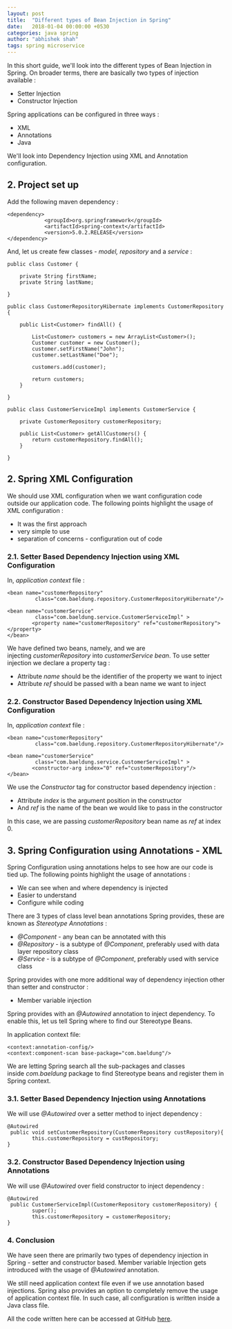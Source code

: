 ```yaml
---
layout: post
title:  "Different types of Bean Injection in Spring"
date:   2018-01-04 00:00:00 +0530
categories: java spring
author: "abhishek shah"
tags: spring microservice
---
```



In this short guide, we'll look into the different types of Bean Injection in Spring. On broader terms, there are basically two types of injection available :

* Setter Injection
* Constructor Injection

Spring applications can be configured in three ways :

* XML
* Annotations
* Java

We'll look into Dependency Injection using XML and Annotation configuration.

## 2. Project set up

Add the following maven dependency :

```
<dependency>
			<groupId>org.springframework</groupId>
			<artifactId>spring-context</artifactId>
			<version>5.0.2.RELEASE</version>
</dependency>
```

And, let us create few classes - *model, repository* and a *service* :

```
public class Customer {

	private String firstName;
	private String lastName;

}
```

```
public class CustomerRepositoryHibernate implements CustomerRepository {

    public List<Customer> findAll() {

        List<Customer> customers = new ArrayList<Customer>();
        Customer customer = new Customer();
        customer.setFirstName("John");
        customer.setLastName("Doe");

        customers.add(customer);

        return customers;
    }

}
```

```
public class CustomerServiceImpl implements CustomerService {

    private CustomerRepository customerRepository;

    public List<Customer> getAllCustomers() {
        return customerRepository.findAll();
    }

}
```

## 2. Spring XML Configuration

We should use XML configuration when we want configuration code outside our application code. The following points highlight the usage of XML configuration :

* It was the first approach
* very simple to use
* separation of concerns - configuration out of code

### 2.1. Setter Based Dependency Injection using XML Configuration

In, *application context* file :

```
<bean name="customerRepository"
   		 class="com.baeldung.repository.CustomerRepositoryHibernate"/>

<bean name="customerService"
   		 class="com.baeldung.service.CustomerServiceImpl" >
   		<property name="customerRepository" ref="customerRepository"></property>
</bean>
```

We have defined two beans, namely, and we are injecting *customerRepository* into *customerService bean*. To use setter injection we declare a property tag :

* Attribute *name* should be the identifier of the property we want to inject
* Attribute *ref* should be passed with a bean name we want to inject

### 2.2. Constructor Based Dependency Injection using XML Configuration

In, *application context* file :

```
<bean name="customerRepository"
   		 class="com.baeldung.repository.CustomerRepositoryHibernate"/>

<bean name="customerService"
   		 class="com.baeldung.service.CustomerServiceImpl" >
   		<constructor-arg index="0" ref="customerRepository"/>
</bean>
```

We use the *Constructor* tag for constructor based dependency injection :

* Attribute *index* is the argument position in the constructor
* And *ref* is the name of the bean we would like to pass in the constructor

In this case, we are passing *customerRepository* bean name as *ref* at index 0.

## 3. Spring Configuration using Annotations - XML

Spring Configuration using annotations helps to see how are our code is tied up. The following points highlight the usage of annotations :

* We can see when and where dependency is injected
* Easier to understand
* Configure while coding

There are 3 types of class level bean annotations Spring provides, these are known as *Stereotype Annotations* :

* *@Component* - any bean can be annotated with this
* *@Repository* - is a subtype of *@Component*, preferably used with data layer repository class
* *@Service* - is a subtype of *@Component*, preferably used with service class

Spring provides with one more additional way of dependency injection other than setter and constructor :

* Member variable injection

Spring provides with an *@Autowired* annotation to inject dependency. To enable this, let us tell Spring where to find our Stereotype Beans.

In application context file:

```
<context:annotation-config/>
<context:component-scan base-package="com.baeldung"/>
```

We are letting Spring search all the sub-packages and classes inside *com.baeldung* package to find Stereotype beans and register them in Spring context.

### 3.1. Setter Based Dependency Injection using Annotations

We will use *@Autowired* over a setter method to inject dependency :

```
@Autowired
 public void setCustomerRepository(CustomerRepository custRepository){
        this.customerRepository = custRepository;
}
```

### 3.2. Constructor Based Dependency Injection using Annotations

We will use *@Autowired* over field constructor to inject dependency :

```
@Autowired
 public CustomerServiceImpl(CustomerRepository customerRepository) {
        super();
        this.customerRepository = customerRepository;
}

```

### 4. Conclusion

We have seen there are primarily two types of dependency injection in Spring - setter and constructor based. Member variable Injection gets introduced with the usage of *@Autowired* annotation.

We still need application context file even if we use annotation based injections. Spring also provides an option to completely remove the usage of application context file. In such case, all configuration is written inside a Java class file.

All the code written here can be accessed at GitHub [here](https://github.com/ashah2012/scalable-search-engine).
